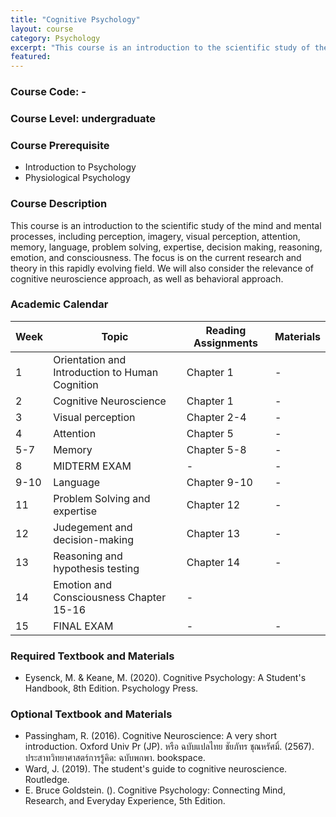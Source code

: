 ```yaml
---
title: "Cognitive Psychology"
layout: course
category: Psychology
excerpt: "This course is an introduction to the scientific study of the mind and mental processes, including perception, imagery, visual perception, attention, memory, language, problem solving, expertise, decision making, reasoning, emotion, and consciousness."
featured: 
---
```



### Course Code: -
### Course Level: undergraduate

### Course Prerequisite
* Introduction to Psychology
* Physiological Psychology

### Course Description

This course is an introduction to the scientific study of the mind and mental processes, including perception, imagery, visual perception, attention, memory, language, problem solving, expertise, decision making, reasoning, emotion, and consciousness. The focus is on the current research and theory in this rapidly evolving field. We will also consider the relevance of cognitive neuroscience approach, as well as behavioral approach.

### Academic Calendar

| Week | Topic | Reading Assignments | Materials | 
|---|---|---|---|
| 1 | Orientation and Introduction to Human Cognition | Chapter 1 |-|
| 2 | Cognitive Neuroscience | Chapter 1 | -|
| 3 | Visual perception | Chapter 2-4 | -|
| 4 | Attention| Chapter 5 | -|
| 5-7 | Memory| Chapter 5-8 | -|
| 8 | MIDTERM EXAM | -| -|
| 9-10 | Language | Chapter 9-10 | -|
| 11 | Problem Solving and expertise| Chapter 12 | -|
| 12 | Judegement and decision-making | Chapter 13 | -|
| 13 | Reasoning and hypothesis testing | Chapter 14 | -|
| 14 | Emotion and Consciousness Chapter 15-16 | -|
| 15 | FINAL EXAM | -| -|

### Required Textbook and Materials
* Eysenck, M. & Keane, M. (2020). Cognitive Psychology: A Student's Handbook, 8th Edition. Psychology Press.

### Optional Textbook and Materials
* Passingham, R. (2016). Cognitive Neuroscience: A very short introduction. Oxford Univ Pr (JP). หรือ ฉบับแปลไทย ชัยภัทร ชุณหรัศมิ์. (2567). ประสาทวิทยาศาสตร์การรู้คิด: ฉบับพกพา. bookspace. 
* Ward, J. (2019). The student's guide to cognitive neuroscience. Routledge.
* E. Bruce Goldstein. (). Cognitive Psychology: Connecting Mind, Research, and Everyday Experience, 5th Edition.